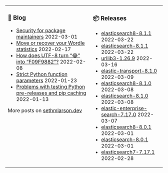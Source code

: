 <table><tr><td valign="top">

### 📰 Blog
<!-- blog starts -->
* [Security for package maintainers](http://sethmlarson.dev/blog/security-for-package-maintainers?date=2022-03-01) 2022-03-01
* [Move or recover your Wordle statistics](http://sethmlarson.dev/blog/wordle-stats?date=2022-02-17) 2022-02-17
* [How does UTF-8 turn “😂” into “F09F9882”?](http://sethmlarson.dev/blog/utf-8?date=2022-02-08) 2022-02-08
* [Strict Python function parameters](http://sethmlarson.dev/blog/strict-python-function-parameters?date=2022-01-23) 2022-01-23
* [Problems with testing Python pre-releases and pip caching](http://sethmlarson.dev/blog/python-prereleases-and-pip-cache?date=2022-01-13) 2022-01-13
<!-- blog ends -->
More posts on [sethmlarson.dev](https://sethmlarson.dev)
</td><td valign="top">

### 📦 Releases
<!-- other starts -->
* [elasticsearch8-8.1.1](https://pypi.org/project/elasticsearch8/8.1.1) 2022-03-22
* [elasticsearch-8.1.1](https://pypi.org/project/elasticsearch/8.1.1) 2022-03-22
* [urllib3-1.26.9](https://pypi.org/project/urllib3/1.26.9) 2022-03-16
* [elastic-transport-8.1.0](https://pypi.org/project/elastic-transport/8.1.0) 2022-03-09
* [elasticsearch8-8.1.0](https://pypi.org/project/elasticsearch8/8.1.0) 2022-03-08
* [elasticsearch-8.1.0](https://pypi.org/project/elasticsearch/8.1.0) 2022-03-08
* [elastic-enterprise-search-7.17.0](https://pypi.org/project/elastic-enterprise-search/7.17.0) 2022-03-07
* [elasticsearch8-8.0.1](https://pypi.org/project/elasticsearch8/8.0.1) 2022-03-01
* [elasticsearch-8.0.1](https://pypi.org/project/elasticsearch/8.0.1) 2022-03-01
* [elasticsearch7-7.17.1](https://pypi.org/project/elasticsearch7/7.17.1) 2022-02-28
<!-- other ends -->
</td></tr></table>
